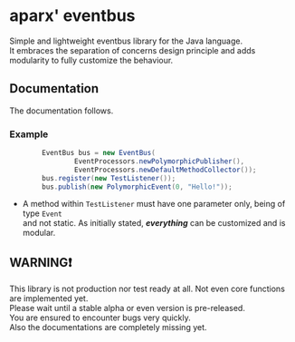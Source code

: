 # aparx' eventbus
Simple and lightweight eventbus library for the Java language. 
<br/>It embraces the separation of concerns design principle and adds modularity to fully customize the behaviour.

## Documentation
The documentation follows.

### Example
```java
        EventBus bus = new EventBus(
                EventProcessors.newPolymorphicPublisher(),
                EventProcessors.newDefaultMethodCollector());
        bus.register(new TestListener());
        bus.publish(new PolymorphicEvent(0, "Hello!"));
```
* A method within `TestListener` must have one parameter only, being of type `Event`<br>and not static.
As initially stated, ***everything*** can be customized and is modular.

## WARNING❗
This library is not production nor test ready at all. Not even core functions are implemented yet.
<br/>Please wait until a stable alpha or even version is pre-released.
<br/>You are ensured to encounter bugs very quickly.
<br/>Also the documentations are completely missing yet.
